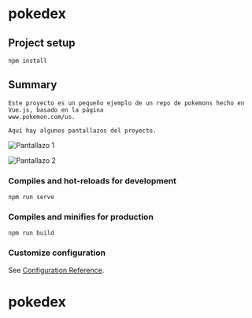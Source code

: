 # pokedex

## Project setup
```
npm install
```

## Summary
```
Este proyecto es un pequeño ejemplo de un repo de pokemons hecho en Vue.js, basado en la página 
www.pokemon.com/us.

Aquí hay algunos pantallazos del proyecto.
```
![Pantallazo 1](https://raw.githubusercontent.com/brayhanstiv/pokedex/master/src/assets/img/Captura%20de%20Pantalla%202022-04-08%20a%20la(s)%2010.06.27%20a.%C2%A0m..png)

![Pantallazo 2](https://raw.githubusercontent.com/brayhanstiv/pokedex/master/src/assets/img/Captura%20de%20Pantalla%202022-04-08%20a%20la(s)%2010.06.43%20a.%C2%A0m..png)

### Compiles and hot-reloads for development
```
npm run serve
```

### Compiles and minifies for production
```
npm run build
```

### Customize configuration
See [Configuration Reference](https://cli.vuejs.org/config/).
# pokedex
